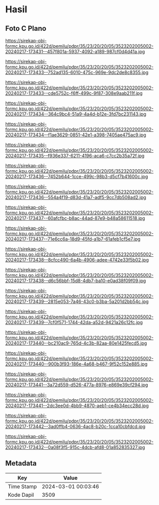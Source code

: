 # Hasil

## Foto C Plano

https://sirekap-obj-formc.kpu.go.id/422d/pemilu/pdpr/35/23/20/20/05/3523202005002-20240217-173431--457f801a-5937-4092-a189-987cf0d4d41a.jpg

https://sirekap-obj-formc.kpu.go.id/422d/pemilu/pdpr/35/23/20/20/05/3523202005002-20240217-173433--752ad135-6010-475c-969e-9dc2de8c8355.jpg

https://sirekap-obj-formc.kpu.go.id/422d/pemilu/pdpr/35/23/20/20/05/3523202005002-20240217-173433--cde5752c-f6ff-499c-9f87-308e9aab211f.jpg

https://sirekap-obj-formc.kpu.go.id/422d/pemilu/pdpr/35/23/20/20/05/3523202005002-20240217-173434--364c9bc4-51a9-4a4d-b12e-3fd7bc231143.jpg

https://sirekap-obj-formc.kpu.go.id/422d/pemilu/pdpr/35/23/20/20/05/3523202005002-20240217-173434--f1ae3629-0851-42e1-a398-7405ae475ac9.jpg

https://sirekap-obj-formc.kpu.go.id/422d/pemilu/pdpr/35/23/20/20/05/3523202005002-20240217-173435--f936e337-6211-4196-aca6-c7cc2b35a72f.jpg

https://sirekap-obj-formc.kpu.go.id/422d/pemilu/pdpr/35/23/20/20/05/3523202005002-20240217-173436--7452b644-1cce-499c-98b3-d5cf7b41600c.jpg

https://sirekap-obj-formc.kpu.go.id/422d/pemilu/pdpr/35/23/20/20/05/3523202005002-20240217-173436--554a4f19-d83d-41a7-adf5-9cc7db508ad2.jpg

https://sirekap-obj-formc.kpu.go.id/422d/pemilu/pdpr/35/23/20/20/05/3523202005002-20240217-173437--60afcfbc-b8ac-44ad-87e9-b48a58611518.jpg

https://sirekap-obj-formc.kpu.go.id/422d/pemilu/pdpr/35/23/20/20/05/3523202005002-20240217-173437--71e6cc6a-18d9-45fd-a1b7-61afeb1cf5e7.jpg

https://sirekap-obj-formc.kpu.go.id/422d/pemilu/pdpr/35/23/20/20/05/3523202005002-20240217-173438--8cfcc490-6a4b-4906-adee-4742e33f5b02.jpg

https://sirekap-obj-formc.kpu.go.id/422d/pemilu/pdpr/35/23/20/20/05/3523202005002-20240217-173438--d6c56bbf-15d8-4db7-ba10-e0ad38f09f09.jpg

https://sirekap-obj-formc.kpu.go.id/422d/pemilu/pdpr/35/23/20/20/05/3523202005002-20240217-173439--2815e053-7a46-43c0-b3ba-5a201d2bb54c.jpg

https://sirekap-obj-formc.kpu.go.id/422d/pemilu/pdpr/35/23/20/20/05/3523202005002-20240217-173439--7cf0f571-1744-42da-a52d-9421a26c12fc.jpg

https://sirekap-obj-formc.kpu.go.id/422d/pemilu/pdpr/35/23/20/20/05/3523202005002-20240217-173440--bc210ac9-765d-4c3b-82aa-80e1425fecd5.jpg

https://sirekap-obj-formc.kpu.go.id/422d/pemilu/pdpr/35/23/20/20/05/3523202005002-20240217-173440--900b3f93-186e-4a68-b467-9f52c152e885.jpg

https://sirekap-obj-formc.kpu.go.id/422d/pemilu/pdpr/35/23/20/20/05/3523202005002-20240217-173441--3a72d559-d526-477a-8976-e869e39cf294.jpg

https://sirekap-obj-formc.kpu.go.id/422d/pemilu/pdpr/35/23/20/20/05/3523202005002-20240217-173441--2dc3ee0d-4bb9-4870-aeb1-ce4b34ecc28d.jpg

https://sirekap-obj-formc.kpu.go.id/422d/pemilu/pdpr/35/23/20/20/05/3523202005002-20240217-173442--3ad0ffb4-0636-4ac8-b20c-1cca10cbfdcd.jpg

https://sirekap-obj-formc.kpu.go.id/422d/pemilu/pdpr/35/23/20/20/05/3523202005002-20240217-173432--0a08f3f5-915c-4dcb-afd8-01a852835327.jpg


## Metadata

| Key        | Value               |
| ---------- | ------------------- |
| Time Stamp | 2024-03-01 00:03:46 |
| Kode Dapil | 3509                |



